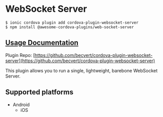 # WebSocket Server

```text
$ ionic cordova plugin add cordova-plugin-websocket-server
$ npm install @awesome-cordova-plugins/web-socket-server
```

## [Usage Documentation](https://danielsogl.gitbook.io/awesome-cordova-plugins/plugins/web-socket-server/)

Plugin Repo: [https://github.com/becvert/cordova-plugin-websocket-server](https://github.com/becvert/cordova-plugin-websocket-server)

This plugin allows you to run a single, lightweight, barebone WebSocket Server.

## Supported platforms

* Android
  * iOS


